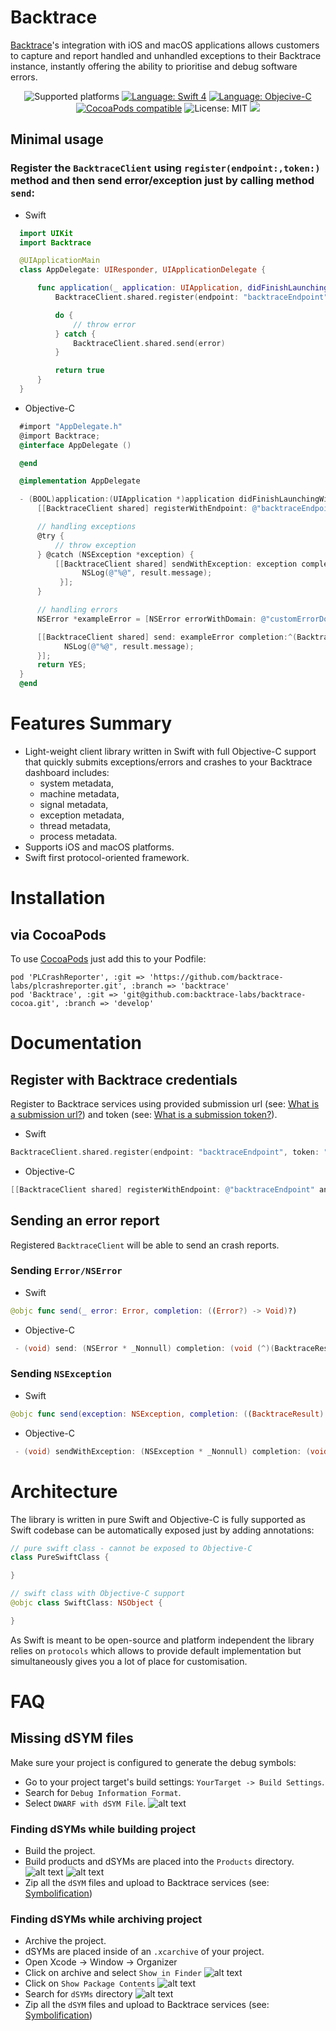 # Backtrace

[Backtrace](http://backtrace.io/)'s integration with iOS and macOS applications allows customers to capture and report handled and unhandled exceptions to their Backtrace instance, instantly offering the ability to prioritise and debug software errors.

<p align="center">
    <img src="https://img.shields.io/badge/platform-iOS%2010%2B%20%7C%20macOS%2010.10%2B-blue.svg" alt="Supported platforms"/>
    <a href="https://developer.apple.com/swift"><img src="https://img.shields.io/badge/language-swift%204-brightgreen.svg" alt="Language: Swift 4" /></a>
    <a href="https://developer.apple.com/swift"><img src="https://img.shields.io/badge/language-objective--c-brightgreen.svg" alt="Language: Objecive-C" /></a>
    <a href="https://cocoapods.org"><img src="https://img.shields.io/badge/pod-v1.0.0-blue.svg" alt="CocoaPods compatible" /></a>
    <img src="http://img.shields.io/badge/license-MIT-lightgrey.svg?style=flat" alt="License: MIT" />
<img src="https://travis-ci.com/backtrace-labs/backtrace-cocoa.svg?token=L3Pd8y7KzZM5pUyy8WqM&branch=develop"/>
</p>

## Minimal usage

### Register the `BacktraceClient` using `register(endpoint:,token:)` method and then send error/exception just by calling method `send`:

- Swift
```swift
  import UIKit
  import Backtrace

  @UIApplicationMain
  class AppDelegate: UIResponder, UIApplicationDelegate {

      func application(_ application: UIApplication, didFinishLaunchingWithOptions launchOptions: [UIApplication.LaunchOptionsKey: Any]?) -> Bool {
          BacktraceClient.shared.register(endpoint: "backtraceEndpoint", token: "backtraceToken")

          do {
              // throw error
          } catch {
              BacktraceClient.shared.send(error)
          }

          return true
      }
  }
```

- Objective-C
```objective-c
  #import "AppDelegate.h"
  @import Backtrace;
  @interface AppDelegate ()

  @end

  @implementation AppDelegate

  - (BOOL)application:(UIApplication *)application didFinishLaunchingWithOptions:(NSDictionary *)launchOptions {
      [[BacktraceClient shared] registerWithEndpoint: @"backtraceEndpoint" andToken: @"backtraceToken"];

      // handling exceptions
      @try {
          // throw exception
      } @catch (NSException *exception) {
          [[BacktraceClient shared] sendWithException: exception completion:^(BacktraceResult * _Nonnull result) {
                NSLog(@"%@", result.message);
           }];
      }

      // handling errors
      NSError *exampleError = [NSError errorWithDomain: @"customErrorDomain" code: 100 userInfo: nil];

      [[BacktraceClient shared] send: exampleError completion:^(BacktraceResult * _Nonnull result) {
            NSLog(@"%@", result.message);
      }];
      return YES;
  }
  @end
```

# Features Summary <a name="features-summary"></a>
* Light-weight client library written in Swift with full Objective-C support that quickly submits exceptions/errors and crashes to your Backtrace dashboard includes:
  * system metadata,
  * machine metadata,
  * signal metadata,
  * exception metadata,
  * thread metadata,
  * process metadata.
* Supports iOS and macOS platforms.
* Swift first protocol-oriented framework.

# Installation <a name="installation"></a>

## via CocoaPods

To use [CocoaPods](https://cocoapods.org) just add this to your Podfile:

```
pod 'PLCrashReporter', :git => 'https://github.com/backtrace-labs/plcrashreporter.git', :branch => 'backtrace'
pod 'Backtrace', :git => 'git@github.com:backtrace-labs/backtrace-cocoa.git', :branch => 'develop'
```

# Documentation  <a name="documentation"></a>

## Register with Backtrace credentials<a name="documentation-initialization"></a>

Register to Backtrace services using provided submission url (see: <a href="https://help.backtrace.io/troubleshooting/what-is-a-submission-url">What is a submission url?</a>) and token (see: <a href="https://help.backtrace.io/troubleshooting/what-is-a-submission-token">What is a submission token?</a>).

- Swift
```swift
BacktraceClient.shared.register(endpoint: "backtraceEndpoint", token: "backtraceToken")
```
- Objective-C
```objective-c
[[BacktraceClient shared] registerWithEndpoint: @"backtraceEndpoint" andToken: @"backtraceToken"]];
```

## Sending an error report <a name="documentation-sending-report"></a>
Registered `BacktraceClient` will be able to send an crash reports.

### Sending `Error/NSError`
- Swift
```swift
@objc func send(_ error: Error, completion: ((Error?) -> Void)?)
```
- Objective-C
```objective-c
 - (void) send: (NSError * _Nonnull) completion: (void (^)(BacktraceResult * _Nonnull)) completion;
```

### Sending `NSException`
- Swift
```swift
@objc func send(exception: NSException, completion: ((BacktraceResult) -> Void)?)
```
- Objective-C
```objective-c
 - (void) sendWithException: (NSException * _Nonnull) completion: (void (^)(BacktraceResult * _Nonnull)) completion;
```

# Architecture  <a name="architecture"></a>

The library is written in pure Swift and Objective-C is fully supported as Swift codebase can be automatically exposed just by adding annotations:

```swift
// pure swift class - cannot be exposed to Objective-C
class PureSwiftClass {

}

// swift class with Objective-C support
@objc class SwiftClass: NSObject {

}
```

As Swift is meant to be open-source and platform independent the library relies on `protocols` which allows to provide default implementation but simultaneously gives you a lot of place for customisation.

# FAQ
## Missing dSYM files
Make sure your project is configured to generate the debug symbols:
* Go to your project target's build settings: `YourTarget -> Build Settings`.
* Search for `Debug Information Format`.
* Select `DWARF with dSYM File`.
![alt text](https://github.com/backtrace-labs/backtrace-cocoa/blob/develop/docs/screenshots/xcode-debug-information-format.png)

### Finding dSYMs while building project
* Build the project.
* Build products and dSYMs are placed into the `Products` directory.
![alt text](https://github.com/backtrace-labs/backtrace-cocoa/blob/develop/docs/screenshots/xcode-products.png)
![alt text](https://github.com/backtrace-labs/backtrace-cocoa/blob/develop/docs/screenshots/finder-dsyms-products.png)
* Zip all the `dSYM` files and upload to Backtrace services (see: <a href="https://help.backtrace.io/product-guide/symbolification">Symbolification</a>)

### Finding dSYMs while archiving project
* Archive the project.
* dSYMs are placed inside of an `.xcarchive` of your project.
* Open Xcode -> Window -> Organizer
* Click on archive and select `Show in Finder`
![alt text](https://github.com/backtrace-labs/backtrace-cocoa/blob/develop/docs/screenshots/xcode-organizer.png)
* Click on `Show Package Contents`
![alt text](https://github.com/backtrace-labs/backtrace-cocoa/blob/develop/docs/screenshots/finder-xcarchive.png)
* Search for `dSYMs` directory
![alt text](https://github.com/backtrace-labs/backtrace-cocoa/blob/develop/docs/screenshots/finder-dsyms-archive.png)
* Zip all the `dSYM` files and upload to Backtrace services (see: <a href="https://help.backtrace.io/product-guide/symbolification">Symbolification</a>)
